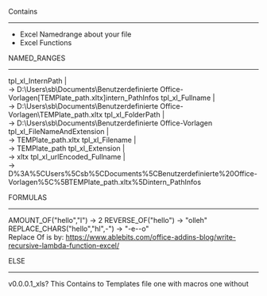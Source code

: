 Contains
________
+ Excel Namedrange about your file
+ Excel Functions 


NAMED_RANGES
____________
tpl_xl_InternPath              |  
  ->  D:\Users\sb\Documents\Benutzerdefinierte Office-Vorlagen\[TEMPlate_path.xltx]intern_PathInfos
tpl_xl_Fullname                |  
  ->  D:\Users\sb\Documents\Benutzerdefinierte Office-Vorlagen\TEMPlate_path.xltx
tpl_xl_FolderPath              |  
  ->  D:\Users\sb\Documents\Benutzerdefinierte Office-Vorlagen\
tpl_xl_FileNameAndExtension    |  
  ->  TEMPlate_path.xltx
tpl_xl_Filename                |  
  ->  TEMPlate_path
tpl_xl_Extension               |  
  ->  xltx
tpl_xl_urlEncoded_Fullname     |  
  ->  D%3A%5CUsers%5Csb%5CDocuments%5CBenutzerdefinierte%20Office-Vorlagen%5C%5BTEMPlate_path.xltx%5Dintern_PathInfos
  
FORMULAS
________
AMOUNT_OF("hello","l")            -> 2
REVERSE_OF("hello")             -> "olleh"
REPLACE_CHARS("hello","hl",-")  -> "-e--o"	
Replace Of is by: https://www.ablebits.com/office-addins-blog/write-recursive-lambda-function-excel/


ELSE
______
v0.0.0.1_xls?
This Contains to Templates file one with macros one without
